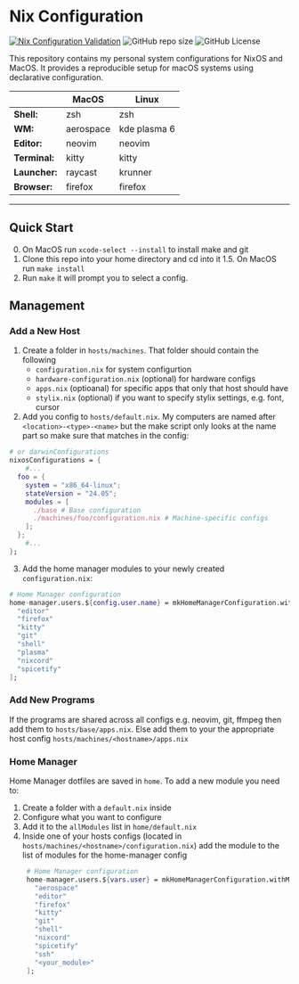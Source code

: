 # Nix Configuration

[![Nix Configuration Validation](https://github.com/frostplexx/dotfiles.nix/actions/workflows/validate.yml/badge.svg)](https://github.com/frostplexx/dotfiles.nix/actions/workflows/validate.yml) ![GitHub repo size](https://img.shields.io/github/repo-size/frostplexx/dotfiles.nix) ![GitHub License](https://img.shields.io/github/license/frostplexx/dotfiles.nix)

This repository contains my personal system configurations for NixOS and MacOS.
It provides a reproducible setup for macOS systems using declarative configuration.

|               | MacOS                 | Linux                                              |
|---------------|-------------------------|--------------------------------------------------|
| **Shell:**    | zsh | zsh                                                |
| **WM:**       | aerospace       | kde plasma 6 |
| **Editor:**   | neovim | neovim                                                |
| **Terminal:** | kitty                    | kitty                                               |
| **Launcher:** | raycast                    | krunner                                                |
| **Browser:**  | firefox                 | firefox                                                |


---

## Quick Start

0. On MacOS run `xcode-select --install` to install make and git
1. Clone this repo into your home directory and cd into it
1.5. On MacOS run `make install`
2. Run `make` it will prompt you to select a config.


## Management

### Add a New Host

1. Create a folder in `hosts/machines`. That folder should contain the following
    - `configuration.nix` for system configurtion
    - `hardware-configuration.nix` (optional) for hardware configs
    - `apps.nix` (optioanal) for specific apps that only that host should have
    - `stylix.nix` (optional) if you want to specify stylix settings, e.g. font, cursor
2. Add you config to `hosts/default.nix`. My computers are named after `<location>-<type>-<name>` but the make 
script only looks at the name part so make sure that matches in the config:
```nix
# or darwinConfigurations
nixosConfigurations = {
    #...
  foo = {
    system = "x86_64-linux";
    stateVersion = "24.05";
    modules = [
      ./base # Base configuration
      ./machines/foo/configuration.nix # Machine-specific configs
    ];
  };
    #...
};
```
3. Add the home manager modules to your newly created `configuration.nix`:
```nix
# Home Manager configuration
home-manager.users.${config.user.name} = mkHomeManagerConfiguration.withModules [
  "editor"
  "firefox"
  "kitty"
  "git"
  "shell"
  "plasma"
  "nixcord"
  "spicetify"
];
```

### Add New Programs

If the programs are shared across all configs e.g. neovim, git, ffmpeg then add them to `hosts/base/apps.nix`. 
Else add them to your the appropriate host config `hosts/machines/<hostname>/apps.nix`

### Home Manager

Home Manager dotfiles are saved in `home`. 
To add a new module you need to: 

1. Create a folder with a `default.nix` inside
2. Configure what you want to configure
3. Add it to the `allModules` list in `home/default.nix`
4. Inside one of your hosts configs (located in `hosts/machines/<hostname>/configuration.nix`) add the module to the list of 
   modules for the home-manager config
   ```nix
    # Home Manager configuration
    home-manager.users.${vars.user} = mkHomeManagerConfiguration.withModules [
      "aerospace"
      "editor"
      "firefox"
      "kitty"
      "git"
      "shell"
      "nixcord"
      "spicetify"
      "ssh"
      "<your_module>"
    ];
   ```
